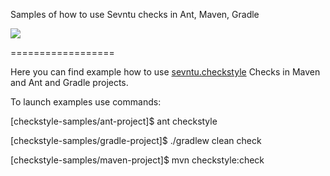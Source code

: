Samples  of how to use Sevntu checks in Ant, Maven, Gradle

[![][travis img]][travis]


==================

Here you can find example how to use [sevntu.checkstyle](https://github.com/sevntu-checkstyle/sevntu.checkstyle) Checks in Maven and Ant and Gradle projects. 

[travis]:http://travis-ci.org/sevntu-checkstyle/checkstyle-samples
[travis img]:https://secure.travis-ci.org/sevntu-checkstyle/checkstyle-samples.png

To launch examples use commands:

[checkstyle-samples/ant-project]$ ant checkstyle

[checkstyle-samples/gradle-project]$ ./gradlew clean check

[checkstyle-samples/maven-project]$ mvn checkstyle:check
